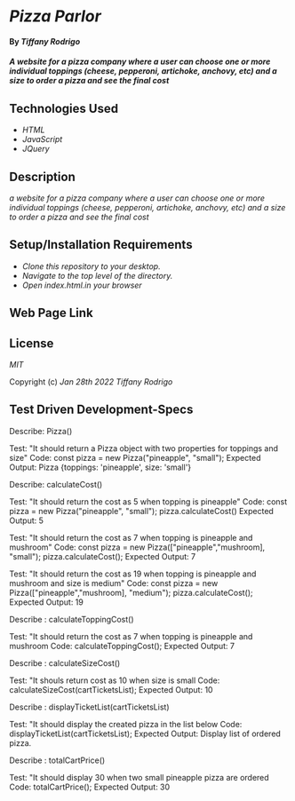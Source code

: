 # _Pizza Parlor_

#### By _**Tiffany Rodrigo**_

#### _A website for a pizza company where a user can choose one or more individual toppings (cheese, pepperoni, artichoke, anchovy, etc) and a size to order a pizza and see the final cost_

## Technologies Used

* _HTML_
* _JavaScript_
* _JQuery_


## Description

_a website for a pizza company where a user can choose one or more individual toppings (cheese, pepperoni, artichoke, anchovy, etc) and a size to order a pizza and see the final cost_

## Setup/Installation Requirements

* _Clone this repository to your desktop._
* _Navigate to the top level of the directory._
* _Open index.html.in your browser_

## Web Page Link




## License

_MIT_

Copyright (c) _Jan 28th 2022_ _Tiffany Rodrigo_


## Test Driven Development-Specs

Describe: Pizza()

Test: "It should return a Pizza object with two properties for toppings and size"
Code: const pizza = new Pizza("pineapple", "small");
Expected Output: Pizza {toppings: 'pineapple', size: 'small'}


Describe: calculateCost()

Test: "It should return the cost as 5 when topping is pineapple"
Code: const pizza = new Pizza("pineapple", "small");
pizza.calculateCost()
Expected Output: 5


Test: "It should return the cost as 7 when topping is pineapple and mushroom"
Code: const pizza = new Pizza(["pineapple","mushroom], "small");
pizza.calculateCost();
Expected Output: 7

Test: "It should return the cost as 19 when topping is pineapple and mushroom and size is medium"
Code: const pizza = new Pizza(["pineapple","mushroom], "medium");
pizza.calculateCost();
Expected Output: 19

Describe : calculateToppingCost()

Test: "It should return the cost as 7 when topping is pineapple and mushroom
Code: calculateToppingCost();
Expected Output: 7



Describe : calculateSizeCost()

Test: "It shouls return cost as 10 when size is small
Code: calculateSizeCost(cartTicketsList);
Expected Output: 10



Describe : displayTicketList(cartTicketsList)

Test: "It should display the created pizza in the list below
Code: displayTicketList(cartTicketsList);
Expected Output: Display list of ordered pizza.


Describe : totalCartPrice()

Test: "It should display 30  when two small pineapple pizza are ordered
Code: totalCartPrice();
Expected Output: 30